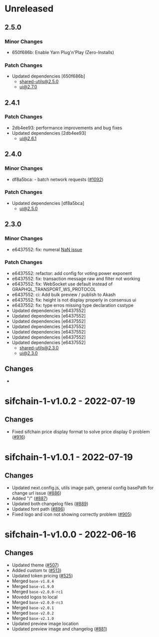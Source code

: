 # Unreleased

## 2.5.0

### Minor Changes

- 650f686b: Enable Yarn Plug'n'Play (Zero-Installs)

### Patch Changes

- Updated dependencies [650f686b]
  - shared-utils@2.5.0
  - ui@2.7.0

## 2.4.1

### Patch Changes

- 2db4ee93: performance improvements and bug fixes
- Updated dependencies [2db4ee93]
  - ui@2.6.1

## 2.4.0

### Minor Changes

- df8a5bca: - batch network requests ([\#1092](https://github.com/forbole/big-dipper-2.0-cosmos/issues/1092))

### Patch Changes

- Updated dependencies [df8a5bca]
  - ui@2.5.0

## 2.3.0

### Minor Changes

- e6437552: fix: numeral [NaN issue](https://github.com/adamwdraper/Numeral-js/issues/596)

### Patch Changes

- e6437552: refactor: add config for voting power exponent
- e6437552: fix: transaction message raw and filter not working
- e6437552: fix: WebSocket use default instead of GRAPHQL_TRANSPORT_WS_PROTOCOL
- e6437552: ci: Add bulk preview / publish to Akash
- e6437552: fix: height is not display properly in consensus ui
- e6437552: fix: type erros missing type declaration csstype
- Updated dependencies [e6437552]
- Updated dependencies [e6437552]
- Updated dependencies [e6437552]
- Updated dependencies [e6437552]
- Updated dependencies [e6437552]
- Updated dependencies [e6437552]
- Updated dependencies [e6437552]
  - shared-utils@2.3.0
  - ui@2.3.0

## Changes

-

# sifchain-1-v1.0.2 - 2022-07-19

## Changes

- Fixed sifchain price display format to solve price display 0 problem ([\#916](https://github.com/forbole/big-dipper-2.0-cosmos/issues/916))

# sifchain-1-v1.0.1 - 2022-07-19

## Changes

- Updated next.config.js, utils image path, general config basePath for change url issue ([\#886](https://github.com/forbole/big-dipper-2.0-cosmos/issues/886))
- Added "/" ([\#887](https://github.com/forbole/big-dipper-2.0-cosmos/issues/887))
- Updated both changelog files ([\#889](https://github.com/forbole/big-dipper-2.0-cosmos/issues/889))
- Updated font path ([\#896](https://github.com/forbole/big-dipper-2.0-cosmos/issues/896))
- Fixed logo and icon not showing correctly problem ([\#905](https://github.com/forbole/big-dipper-2.0-cosmos/issues/905))

# sifchain-1-v1.0.0 - 2022-06-16

## Changes

- Updated theme ([\#507](https://github.com/forbole/big-dipper-2.0-cosmos/issues/507))
- Added custom tx ([\#513](https://github.com/forbole/big-dipper-2.0-cosmos/issues/513))
- Updated token pricing ([\#525](https://github.com/forbole/big-dipper-2.0-cosmos/issues/525))
- Merged `base-v1.8.4`
- Merged `base-v1.9.0`
- Merged `base-v2.0.0-rc1`
- Movedd logos to local
- Merged `base-v2.0.0-rc3`
- Merged `base-v2.0.1`
- Merged `base-v2.0.2`
- Merged `base-v2.1.0`
- Updated preview image location
- Updated preview image and changelog ([\#881](https://github.com/forbole/big-dipper-2.0-cosmos/issues/881))
